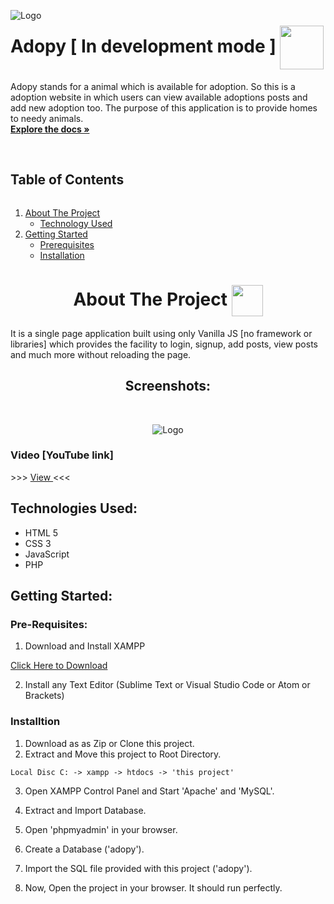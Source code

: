<p align="center">
  <a align="left" href="https://github.com/avii1999/Adopy">
    <img align="left" src="https://res.cloudinary.com/dyolrju8j/image/upload/v1629528664/white-logo_uck9ni.png" alt="Logo">
  </a>

  <h1 align="left">Adopy [ In development mode ] <img align="center" src="https://media.giphy.com/media/pzvUEkOeAViy7VS7B6/giphy.gif" width="70"> </h1>


  <p>
    Adopy stands for a animal which is available for adoption.
    So this is a adoption website in which users can view available adoptions posts and add new adoption too.
    The purpose of this application is to provide homes to needy animals.
    <br />
    <a href="https://github.com/avii1999/Adopy"><strong>Explore the docs »</strong></a>
    <br />
    <br />
  </p>
</p>


<!-- TABLE OF CONTENTS -->
<summary><h2 style="display: inline-block">Table of Contents</h2></summary>
<ol>
  <li>
    <a href="#about-the-project">About The Project</a>
    <ul>
      <li><a href="#technologies-used">Technology Used</a></li>
    </ul>
  </li>
  <li>
    <a href="#getting-started">Getting Started</a>
    <ul>
      <li>
        <a href="#pre-req">Prerequisites</a>
      </li>
      <li>
        <a href="#installation">Installation </a>
      </li>
    </ul>
    </li>
 </ol>


<!-- ABOUT THE PROJECT -->
<h1 id="about-the-project" align="center">About The Project <img align="center" src="https://media.giphy.com/media/mTA0oR5zN08qA/giphy.gif" width="50"> </h1>

It is a single page application built using only Vanilla JS [no framework or libraries] which provides the facility to login, signup, add posts, view posts and much more without reloading the page.

<p align="center"> <h2 align="center"> Screenshots: </h2> </p>
<br />
<p align="center">
<img align="center" src="https://res.cloudinary.com/dyolrju8j/image/upload/v1629540366/ss_qadrih.jpg" alt="Logo">
</p>

### Video [YouTube link]
<p> >>> <a target="_blank" href="https://youtu.be/1EyHhC8Onv4"> View </a> <<< </p>


<h2 id="technologies-used">Technologies Used: </h2>

<ul>
  <li> HTML 5 </li>
  <li> CSS 3 </li>
  <li> JavaScript </li>
  <li> PHP </li>
  <li? MySql </li>
</ul>



<!-- GETTING STARTED -->
<h2 id="getting-started">Getting Started: </h2>

<h3 id="pre-req"> Pre-Requisites: </h3>

1. Download and Install XAMPP

[Click Here to Download](https://www.apachefriends.org/index.html)

2. Install any Text Editor (Sublime Text or Visual Studio Code or Atom or Brackets)

<h3 id="installation"> Installtion</h3>

1. Download as as Zip or Clone this project.
2. Extract and Move this project to Root Directory.
```
Local Disc C: -> xampp -> htdocs -> 'this project'
```
3. Open XAMPP Control Panel and Start 'Apache' and 'MySQL'.

4. Extract and Import Database.
5. Open 'phpmyadmin' in your browser.
6. Create a Database ('adopy').
7. Import the SQL file provided with this project ('adopy').
8. Now, Open the project in your browser. It should run perfectly.
